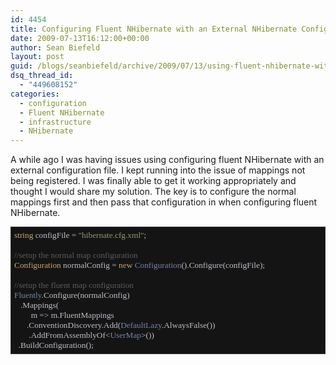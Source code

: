 ```yaml
---
id: 4454
title: Configuring Fluent NHibernate with an External NHibernate Config File
date: 2009-07-13T16:12:00+00:00
author: Sean Biefeld
layout: post
guid: /blogs/seanbiefeld/archive/2009/07/13/using-fluent-nhibernate-with-and-external-nhibernate-config-file.aspx
dsq_thread_id:
  - "449608152"
categories:
  - configuration
  - Fluent NHibernate
  - infrastructure
  - NHibernate
---
```

A while ago I was having issues using configuring fluent NHibernate with an external configuration file. I kept running into the issue of mappings not being registered. I was finally able to get it working appropriately and thought I would share my solution. The key is to configure the normal mappings first and then pass that configuration in when configuring fluent NHibernate.

<pre style="background-color: #141414;font-family: Lucida Console;padding: 5px;border:solid 1px #333;overflow: auto;color: #BEBEC8;font-size: 10pt"><span style="color: #cda869">string</span> configFile = <span style="color: #8f9d6a">"hibernate.cfg.xml"</span>;<br /><br /><span style="color: #5f5a5f">//setup the normal map configuration</span><br /><span style="color: #cda869">Configuration</span> normalConfig = <span style="color: #cda869">new</span> <span style="color: #7386a5">Configuration</span>().Configure(configFile);<br /><br /><span style="color: #5f5a5f">//setup the fluent map configuration</span><br /><span style="color: #7386a5">Fluently</span>.Configure(normalConfig)<br />	.Mappings(<br />		m =&gt; m.FluentMappings<br />		.ConventionDiscovery.Add(<span style="color: #7386a5">DefaultLazy</span>.AlwaysFalse())<br />		.AddFromAssemblyOf&lt;<span style="color: #7386a5">UserMap</span>&gt;())<br />	.BuildConfiguration();<br /></pre>